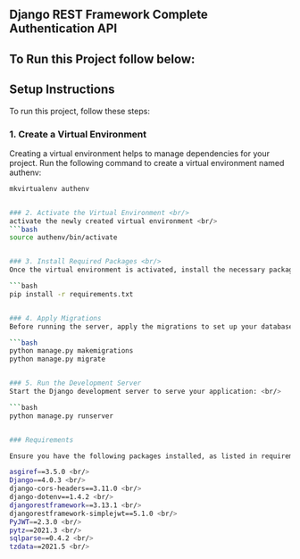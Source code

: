 ## Django REST Framework Complete Authentication API <br/>

## To Run this Project follow below: <br/>

## Setup Instructions
To run this project, follow these steps:

### 1. Create a Virtual Environment <br/>
Creating a virtual environment helps to manage dependencies for your project. Run the following command to create a virtual environment named authenv: <br/>

   ```bash
   mkvirtualenv authenv


### 2. Activate the Virtual Environment <br/>
activate the newly created virtual environment <br/>
   ```bash
   source authenv/bin/activate


### 3. Install Required Packages <br/>
Once the virtual environment is activated, install the necessary packages listed in requirements.txt: <br/>

   ```bash
   pip install -r requirements.txt


### 4. Apply Migrations
Before running the server, apply the migrations to set up your database schema: <br/>

   ```bash
   python manage.py makemigrations
   python manage.py migrate


### 5. Run the Development Server
Start the Django development server to serve your application: <br/>

   ```bash
   python manage.py runserver


### Requirements

Ensure you have the following packages installed, as listed in requirements.txt: <br/>

asgiref==3.5.0 <br/>
Django==4.0.3 <br/>
django-cors-headers==3.11.0 <br/>
django-dotenv==1.4.2 <br/>
djangorestframework==3.13.1 <br/>
djangorestframework-simplejwt==5.1.0 <br/>
PyJWT==2.3.0 <br/>
pytz==2021.3 <br/>
sqlparse==0.4.2 <br/>
tzdata==2021.5 <br/>

